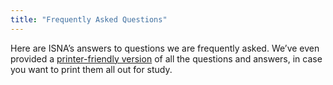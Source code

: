 ```yaml
---
title: "Frequently Asked Questions"
---
```


<p>Here are <span class="caps">ISNA</span>&#8217;s answers to questions we are frequently asked. We&#8217;ve even provided a <a href="/faq/printable">printer-friendly version</a> of all the questions and answers, in case you want to print them all out for study.</p>